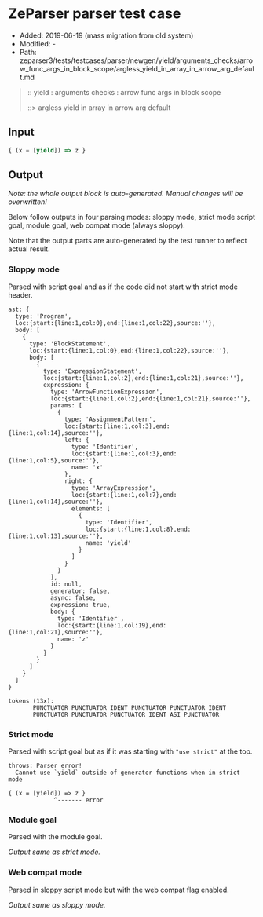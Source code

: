 # ZeParser parser test case

- Added: 2019-06-19 (mass migration from old system)
- Modified: -
- Path: zeparser3/tests/testcases/parser/newgen/yield/arguments_checks/arrow_func_args_in_block_scope/argless_yield_in_array_in_arrow_arg_default.md

> :: yield : arguments checks : arrow func args in block scope
>
> ::> argless yield in array in arrow arg default

## Input

`````js
{ (x = [yield]) => z }
`````

## Output

_Note: the whole output block is auto-generated. Manual changes will be overwritten!_

Below follow outputs in four parsing modes: sloppy mode, strict mode script goal, module goal, web compat mode (always sloppy).

Note that the output parts are auto-generated by the test runner to reflect actual result.

### Sloppy mode

Parsed with script goal and as if the code did not start with strict mode header.

`````
ast: {
  type: 'Program',
  loc:{start:{line:1,col:0},end:{line:1,col:22},source:''},
  body: [
    {
      type: 'BlockStatement',
      loc:{start:{line:1,col:0},end:{line:1,col:22},source:''},
      body: [
        {
          type: 'ExpressionStatement',
          loc:{start:{line:1,col:2},end:{line:1,col:21},source:''},
          expression: {
            type: 'ArrowFunctionExpression',
            loc:{start:{line:1,col:2},end:{line:1,col:21},source:''},
            params: [
              {
                type: 'AssignmentPattern',
                loc:{start:{line:1,col:3},end:{line:1,col:14},source:''},
                left: {
                  type: 'Identifier',
                  loc:{start:{line:1,col:3},end:{line:1,col:5},source:''},
                  name: 'x'
                },
                right: {
                  type: 'ArrayExpression',
                  loc:{start:{line:1,col:7},end:{line:1,col:14},source:''},
                  elements: [
                    {
                      type: 'Identifier',
                      loc:{start:{line:1,col:8},end:{line:1,col:13},source:''},
                      name: 'yield'
                    }
                  ]
                }
              }
            ],
            id: null,
            generator: false,
            async: false,
            expression: true,
            body: {
              type: 'Identifier',
              loc:{start:{line:1,col:19},end:{line:1,col:21},source:''},
              name: 'z'
            }
          }
        }
      ]
    }
  ]
}

tokens (13x):
       PUNCTUATOR PUNCTUATOR IDENT PUNCTUATOR PUNCTUATOR IDENT
       PUNCTUATOR PUNCTUATOR PUNCTUATOR IDENT ASI PUNCTUATOR
`````

### Strict mode

Parsed with script goal but as if it was starting with `"use strict"` at the top.

`````
throws: Parser error!
  Cannot use `yield` outside of generator functions when in strict mode

{ (x = [yield]) => z }
             ^------- error
`````


### Module goal

Parsed with the module goal.

_Output same as strict mode._

### Web compat mode

Parsed in sloppy script mode but with the web compat flag enabled.

_Output same as sloppy mode._
